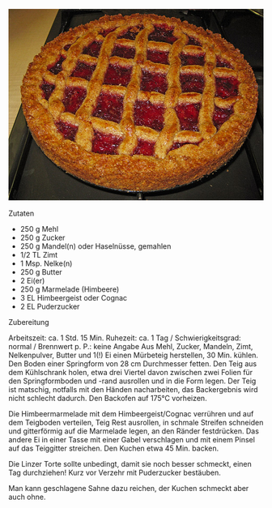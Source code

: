 ![](../_bilder/LinzerTorte.png)

Zutaten

- 250 g     Mehl
- 250 g     Zucker
- 250 g     Mandel(n) oder Haselnüsse, gemahlen
- 1/2 TL     Zimt
- 1 Msp.     Nelke(n)
- 250 g     Butter
- 2      Ei(er)
- 250 g     Marmelade (Himbeere)
- 3 EL     Himbeergeist oder Cognac
- 2 EL     Puderzucker

Zubereitung

Arbeitszeit: ca. 1 Std. 15 Min. Ruhezeit: ca. 1 Tag / Schwierigkeitsgrad: normal / Brennwert p. P.: keine Angabe
Aus Mehl, Zucker, Mandeln, Zimt, Nelkenpulver, Butter und 1(!) Ei einen Mürbeteig herstellen, 30 Min. kühlen.
Den Boden einer Springform von 28 cm Durchmesser fetten. Den Teig aus dem Kühlschrank holen, etwa drei Viertel davon zwischen zwei Folien für den Springformboden und -rand ausrollen und in die Form legen. Der Teig ist matschig, notfalls mit den Händen nacharbeiten, das Backergebnis wird nicht schlecht dadurch.
Den Backofen auf 175°C vorheizen.

Die Himbeermarmelade mit dem Himbeergeist/Cognac verrühren und auf dem Teigboden verteilen, Teig Rest ausrollen, in schmale Streifen schneiden und gitterförmig auf die Marmelade legen, an den Ränder festdrücken.
Das andere Ei in einer Tasse mit einer Gabel verschlagen und mit einem Pinsel auf das Teiggitter streichen.
Den Kuchen etwa 45 Min. backen.

Die Linzer Torte sollte unbedingt, damit sie noch besser schmeckt, einen Tag durchziehen!
Kurz vor Verzehr mit Puderzucker bestäuben.

Man kann geschlagene Sahne dazu reichen, der Kuchen schmeckt aber auch ohne. 